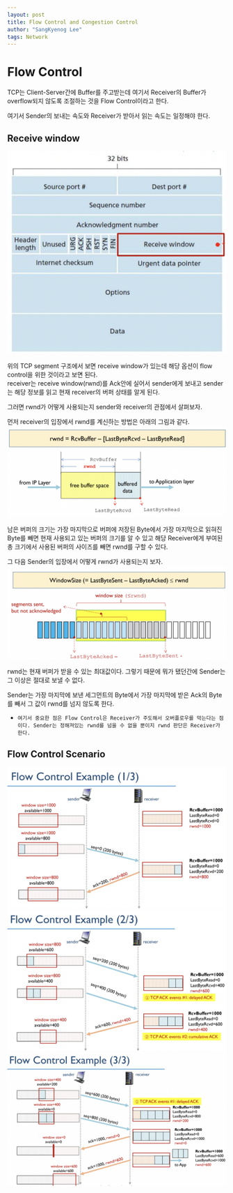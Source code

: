 ```yaml
---
layout: post
title: Flow Control and Congestion Control
author: "SangKyenog Lee"
tags: Network
---
```


# Flow Control
TCP는 Client-Server간에 Buffer를 주고받는데 여기서 Receiver의 Buffer가 overflow되지 않도록 조절하는 것을 Flow Control이라고 한다. 

여기서 Sender의 보내는 속도와 Receiver가 받아서 읽는 속도는 일정해야 한다.

## Receive window

![1](/assets/network/01.png)

위의 TCP segment 구조에서 보면 receive window가 있는데 해당 옵션이 flow control을 위한 것이라고 보면 된다.<br>
receiver는 receive window(rwnd)를 Ack안에 실어서 sender에게 보내고 sender는 해당 정보를 읽고 현재 receiver의 버퍼 상태를 알게 된다.

그러면 rwnd가 어떻게 사용되는지 sender와 receiver의 관점에서 살펴보자.

먼저 receiver의 입장에서 rwnd를 계신하는 방법은 아래의 그림과 같다.<br>
![2](/assets/network/02.png)

남은 버퍼의 크기는 가장 마지막으로 버퍼에 저장된 Byte에서 가장 마지막으로 읽혀진 Byte를 빼면 현재 사용되고 있는 버퍼의 크기를 알 수 있고 해당 Receiver에게 부여된 총 크기에서 사용된 버퍼의 사이즈를 빼면 rwnd를 구할 수 있다.

그 다음 Sender의 입장에서 어떻게 rwnd가 사용되는지 보자.<br>
![3](/assets/network/03.png)

rwnd는 현재 버퍼가 받을 수 있는 최대값이다. 그렇기 때문에 뭐가 됐던간에 Sender는 그 이상은 절대로 보낼 수 없다.

Sender는 가장 마지막에 보낸 세그먼트의 Byte에서 가장 마지막에 받은 Ack의 Byte를 빼서 그 값이 rwnd를 넘지 않도록 한다.

* `여기서 중요한 점은 Flow Control은 Receiver가 주도해서 오버플로우를 막는다는 점이다. Sender는 정해져있는 rwnd를 넘을 수 없을 뿐이지 rwnd 판단은 Receiver가 한다.`

## Flow Control Scenario

![4](/assets/network/04.png)
![5](/assets/network/05.png)
![6](/assets/network/06.png)
